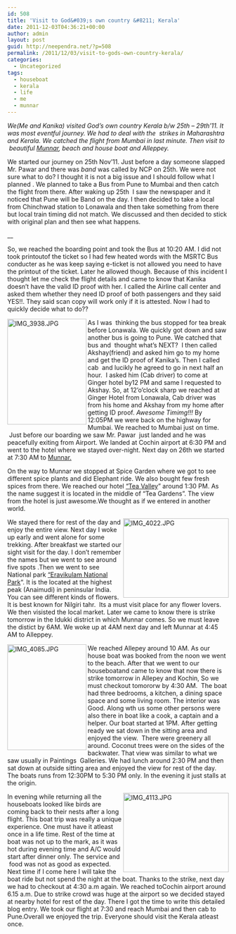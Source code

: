 ```yaml
---
id: 508
title: 'Visit to God&#039;s own country &#8211; Kerala'
date: 2011-12-03T04:36:21+00:00
author: admin
layout: post
guid: http://neependra.net/?p=508
permalink: /2011/12/03/visit-to-gods-own-country-kerala/
categories:
  - Uncategorized
tags:
  - houseboat
  - kerala
  - life
  - me
  - munnar
---
```

_We(Me and Kanika) visited God&#8217;s own country Kerala b/w 25th &#8211; 29th&#8217;11. It was most eventful journey. We had to deal with the  strikes in Maharashtra and Kerala. We catched the flight from Mumbai in last minute. Then visit to  beautiful [Munnar](http://en.wikipedia.org/wiki/Munnar), beach and house boat and Alleppey._
  
We started our journey on 25th Nov&#8217;11. Just before a day someone slapped Mr. Pawar and there was _band_ was called by NCP on 25th. We were not sure what to do? I thought it is not a big issue and I should follow what I planned . We planned to take a Bus from Pune to Mumbai and then catch the flight from there. After waking up 25th  I saw the newspaper and it noticed that Pune will be Band on the day. I then decided to take a local from Chinchwad station to Lonawala and then take something from there but local train timing did not match. We discussed and then decided to stick with original plan and then see what happens.
  
 __
  
So, we reached the boarding point and took the Bus at 10:20 AM. I did not took printoutof the ticket so I had few heated words with the MSRTC Bus conducter as he was keep saying e-ticket is not allowed you need to have the printout of the ticket. Later he allowed though. Because of this incident I thought let me check the flight details and came to know that Kanika doesn&#8217;t have the valid ID proof with her. I called the Airline call center and asked them whether they need ID proof of both passengers and they said YES!!. They said scan copy will work only if it is attested. Now I had to quickly decide what to do??
  
[<img src="http://farm8.staticflickr.com/7029/6430640365_ccf5c0b75f_m.jpg" alt="IMG_3938.JPG" width="180" height="240" align="left" />](http://www.flickr.com/photos/neependra/6430640365/ "IMG_3938.JPG by neependra, on Flickr")
  
As I was  thinking the bus stopped for tea break before Lonawala. We quickly got down and saw another bus is going to Pune. We catched that bus and  thought what&#8217;s NEXT?  I then called Akshay(friend) and asked him go to my home and get the ID proof of Kanika&#8217;s. Then I called cab  and lucikly he agreed to go in next half an hour.  I asked him (Cab driver) to come at Ginger hotel by12 PM and same I requested to Akshay. So, at 12&#8217;o&#8217;clock sharp we reached at Ginger Hotel from Lonawala, Cab driver was from his home and Akshay from my home after getting ID proof. _Awesome Timimg!!!_ By 12:05PM we were back on the highway for Mumbai. We reached to Mumbai just on time.  Just before our boarding we saw Mr. Pawar  just landed and he was peacefully exiting from Airport. We landed at Cochin airport at 6:30 PM and went to the hotel where we stayed over-night. Next day on 26th we started at 7:30 AM to [Munnar.](http://en.wikipedia.org/wiki/Munnar)
  
On the way to Munnar we stopped at Spice Garden where we got to see different spice plants and did Elephant ride. We also bought few fresh spices from there. We reached our hotel [&#8220;Tea Valley](http://www.teavalleyresort.com/)&#8221; around 1:30 PM. As the name suggest it is located in the middle of &#8220;Tea Gardens&#8221;. The view from the hotel is just awesome.We thought as if we entered in another world.
  
[<img src="http://farm8.staticflickr.com/7160/6430752875_c5ef64c2f6_m.jpg" alt="IMG_4022.JPG" width="240" height="180" align="right" />](http://www.flickr.com/photos/neependra/6430752875/ "IMG_4022.JPG by neependra, on Flickr")
  
We stayed there for rest of the day and enjoy the entire view. Next day I woke up early and went alone for some trekking. After breakfast we started our sight visit for the day. I don&#8217;t remember the names but we went to see around five spots .Then we went to see National park [&#8220;Eravikulam National Park](http://www.eravikulam.org/)&#8220;. It is the located at the highest peak (Anaimudi) in peninsular India. You can see different kinds of flowers. It is best known for Nilgiri tahr.  Its a must visit place for any flower lovers. We then visisted the local market. Later we came to know there is strike tomorrow in the Idukki district in which Munnar comes. So we must leave the distict by 6AM. We woke up at 4AM next day and left Munnar at 4:45 AM to Alleppey.
  
[<img src="http://farm7.staticflickr.com/6231/6430826153_7a12312eaa_m.jpg" alt="IMG_4085.JPG" width="180" height="240" align="left" />](http://www.flickr.com/photos/neependra/6430826153/ "IMG_4085.JPG by neependra, on Flickr")
  
We reached Allepey around 10 AM. As our house boat was booked from the noon we went to the beach. After that we went to our houseboatand came to know that now there is strike tomorrow in Allepey and Kochin, So we must checkout tomororw by 4:30 AM.  The boat had three bedrooms, a kitchen, a dining space space and some living room. The interior was Good. Along wth us some other persons were also there in boat like a cook, a captain and a helper. Our boat started at 1PM. After getting ready we sat down in the sitting area and enjoyed the view.  There were greenery all around. Coconut trees were on the sides of the backwater. That view was similar to what we saw usually in Paintings  Galleries. We had lunch around 2:30 PM and then sat down at outside sitting area and enjoyed the view for rest of the day. The boats runs from 12:30PM to 5:30 PM only. In the evening it just stalls at the origin.
  
[<img src="http://farm8.staticflickr.com/7147/6430888399_2456d3d72f_m.jpg" alt="IMG_4113.JPG" width="240" height="180" align="right" />](http://www.flickr.com/photos/neependra/6430888399/ "IMG_4113.JPG by neependra, on Flickr")
  
In evening while returning all the houseboats looked like birds are coming back to their nests after a long flight. This boat trip was really a unique experience. One must have it atleast once in a life time. Rest of the time at boat was not up to the mark, as it was hot during evening time and A/C would start after dinner only. The service and  food was not as good as expected. Next time if I come here I will take the boat ride but not spend the night at the boat. Thanks to the strike, next day we had to checkout at 4:30 a.m again. We reached toCochin airport around 6.15 a.m. Due to strike crowd was huge at the airport so we decided stayed at nearby hotel for rest of the day. There I got the time to write this detailed blog entry. We took our flight at 7:30 and reach Mumbai and then cab to Pune.Overall we enjoyed the trip. Everyone should visit the Kerala atleast once.